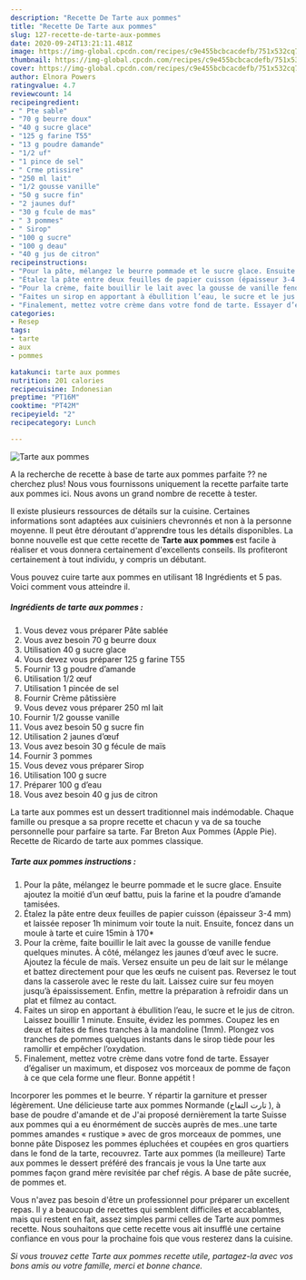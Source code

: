 ```yaml
---
description: "Recette De Tarte aux pommes"
title: "Recette De Tarte aux pommes"
slug: 127-recette-de-tarte-aux-pommes
date: 2020-09-24T13:21:11.481Z
image: https://img-global.cpcdn.com/recipes/c9e455bcbcacdefb/751x532cq70/tarte-aux-pommes-photo-principale-de-la-recette.jpg
thumbnail: https://img-global.cpcdn.com/recipes/c9e455bcbcacdefb/751x532cq70/tarte-aux-pommes-photo-principale-de-la-recette.jpg
cover: https://img-global.cpcdn.com/recipes/c9e455bcbcacdefb/751x532cq70/tarte-aux-pommes-photo-principale-de-la-recette.jpg
author: Elnora Powers
ratingvalue: 4.7
reviewcount: 14
recipeingredient:
- " Pte sable"
- "70 g beurre doux"
- "40 g sucre glace"
- "125 g farine T55"
- "13 g poudre damande"
- "1/2 uf"
- "1 pince de sel"
- " Crme ptissire"
- "250 ml lait"
- "1/2 gousse vanille"
- "50 g sucre fin"
- "2 jaunes duf"
- "30 g fcule de mas"
- " 3 pommes"
- " Sirop"
- "100 g sucre"
- "100 g deau"
- "40 g jus de citron"
recipeinstructions:
- "Pour la pâte, mélangez le beurre pommade et le sucre glace. Ensuite ajoutez la moitié d’un œuf battu, puis la farine et la poudre d’amande tamisées."
- "Étalez la pâte entre deux feuilles de papier cuisson (épaisseur 3-4 mm) et laissée reposer 1h minimum voir toute la nuit. Ensuite, foncez dans un moule à tarte et cuire 15min à 170*"
- "Pour la crème, faite bouillir le lait avec la gousse de vanille fendue quelques minutes. À côté, mélangez les jaunes d’œuf avec le sucre. Ajoutez la fécule de maïs. Versez ensuite un peu de lait sur le mélange et battez directement pour que les œufs ne cuisent pas. Reversez le tout dans la casserole avec le reste du lait. Laissez cuire sur feu moyen jusqu’à épaississement. Enfin, mettre la préparation à refroidir dans un plat et filmez au contact."
- "Faites un sirop en apportant à ébullition l’eau, le sucre et le jus de citron. Laissez bouillir 1 minute. Ensuite, évidez les pommes. Coupez les en deux et faites de fines tranches à la mandoline (1mm). Plongez vos tranches de pommes quelques instants dans le sirop tiède pour les ramollir et empêcher l’oxydation."
- "Finalement, mettez votre crème dans votre fond de tarte. Essayer d’égaliser un maximum, et disposez vos morceaux de pomme de façon à ce que cela forme une fleur. Bonne appétit !"
categories:
- Resep
tags:
- tarte
- aux
- pommes

katakunci: tarte aux pommes 
nutrition: 201 calories
recipecuisine: Indonesian
preptime: "PT16M"
cooktime: "PT42M"
recipeyield: "2"
recipecategory: Lunch

---
```



![Tarte aux pommes](https://img-global.cpcdn.com/recipes/c9e455bcbcacdefb/751x532cq70/tarte-aux-pommes-photo-principale-de-la-recette.jpg)

A la recherche de recette à base de tarte aux pommes parfaite ?? ne cherchez plus! Nous vous fournissons uniquement la recette parfaite tarte aux pommes ici. Nous avons un grand nombre de recette à tester.

Il existe plusieurs ressources de détails sur la cuisine. Certaines informations sont adaptées aux cuisiniers chevronnés et non à la personne moyenne. Il peut être déroutant d'apprendre tous les détails disponibles. La bonne nouvelle est que cette recette de <strong> Tarte aux pommes </strong> est facile à réaliser et vous donnera certainement d'excellents conseils. Ils profiteront certainement à tout individu, y compris un débutant.

<!--inarticleads1-->

Vous pouvez cuire tarte aux pommes en utilisant 18 Ingrédients et 5 pas. Voici comment vous atteindre il.

##### Ingrédients de tarte aux pommes :

1. Vous devez vous préparer  Pâte sablée
1. Vous avez besoin 70 g beurre doux
1. Utilisation 40 g sucre glace
1. Vous devez vous préparer 125 g farine T55
1. Fournir 13 g poudre d’amande
1. Utilisation 1/2 œuf
1. Utilisation 1 pincée de sel
1. Fournir  Crème pâtissière
1. Vous devez vous préparer 250 ml lait
1. Fournir 1/2 gousse vanille
1. Vous avez besoin 50 g sucre fin
1. Utilisation 2 jaunes d’œuf
1. Vous avez besoin 30 g fécule de maïs
1. Fournir  3 pommes
1. Vous devez vous préparer  Sirop
1. Utilisation 100 g sucre
1. Préparer 100 g d’eau
1. Vous avez besoin 40 g jus de citron


La tarte aux pommes est un dessert traditionnel mais indémodable. Chaque famille ou presque a sa propre recette et chacun y va de sa touche personnelle pour parfaire sa tarte. Far Breton Aux Pommes (Apple Pie). Recette de Ricardo de tarte aux pommes classique. 

<!--inarticleads2-->

##### Tarte aux pommes instructions :

1. Pour la pâte, mélangez le beurre pommade et le sucre glace. Ensuite ajoutez la moitié d’un œuf battu, puis la farine et la poudre d’amande tamisées.
1. Étalez la pâte entre deux feuilles de papier cuisson (épaisseur 3-4 mm) et laissée reposer 1h minimum voir toute la nuit. Ensuite, foncez dans un moule à tarte et cuire 15min à 170*
1. Pour la crème, faite bouillir le lait avec la gousse de vanille fendue quelques minutes. À côté, mélangez les jaunes d’œuf avec le sucre. Ajoutez la fécule de maïs. Versez ensuite un peu de lait sur le mélange et battez directement pour que les œufs ne cuisent pas. Reversez le tout dans la casserole avec le reste du lait. Laissez cuire sur feu moyen jusqu’à épaississement. Enfin, mettre la préparation à refroidir dans un plat et filmez au contact.
1. Faites un sirop en apportant à ébullition l’eau, le sucre et le jus de citron. Laissez bouillir 1 minute. Ensuite, évidez les pommes. Coupez les en deux et faites de fines tranches à la mandoline (1mm). Plongez vos tranches de pommes quelques instants dans le sirop tiède pour les ramollir et empêcher l’oxydation.
1. Finalement, mettez votre crème dans votre fond de tarte. Essayer d’égaliser un maximum, et disposez vos morceaux de pomme de façon à ce que cela forme une fleur. Bonne appétit !


Incorporer les pommes et le beurre. Y répartir la garniture et presser légèrement. Une délicieuse tarte aux pommes Normande (تارت التفاح ), à base de poudre d&#39;amande et de J&#39;ai proposé dernièrement la tarte Suisse aux pommes qui a eu énormément de succès auprès de mes..une tarte pommes amandes « rustique » avec de gros morceaux de pommes, une bonne pâte Disposez les pommes épluchées et coupées en gros quartiers dans le fond de la tarte, recouvrez. Tarte aux pommes (la meilleure) Tarte aux pommes le dessert préféré des francais je vous la Une tarte aux pommes façon grand mère revisitée par chef régis. A base de pâte sucrée, de pommes et. 

<!--inarticleads1-->

<p>
Vous n'avez pas besoin d'être un professionnel pour préparer un excellent repas. Il y a beaucoup de recettes qui semblent difficiles et accablantes, mais qui restent en fait, assez simples parmi celles de Tarte aux pommes recette. Nous souhaitons que cette recette vous ait insufflé une certaine confiance en vous pour la prochaine fois que vous resterez dans la cuisine.
</p>

<p>
<i>Si vous trouvez cette Tarte aux pommes recette utile, partagez-la avec vos bons amis ou votre famille, merci et bonne chance.</i>
</p>
